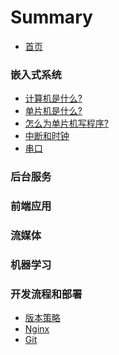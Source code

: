 # Summary

* [首页](README.md)

### 嵌入式系统

* [计算机是什么?](docs/system/computer.md)
* [单片机是什么?](docs/system/mcs-intro.md)
* [怎么为单片机写程序?](docs/system/mcs-write-code.md)
* [中断和时钟](docs/system/mcs-int-and-timer.md)
* [串口](docs/system/mcs-serial-port.md)

### 后台服务

### 前端应用

### 流媒体

### 机器学习

### 开发流程和部署

* [版本策略]()
* [Nginx]()
* [Git]()